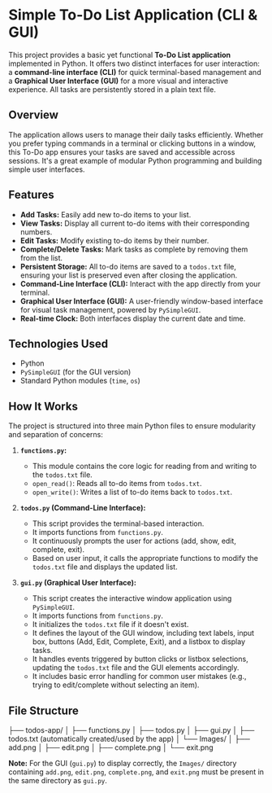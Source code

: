 # Simple To-Do List Application (CLI & GUI)

This project provides a basic yet functional **To-Do List application** implemented in Python. It offers two distinct interfaces for user interaction: a **command-line interface (CLI)** for quick terminal-based management and a **Graphical User Interface (GUI)** for a more visual and interactive experience. All tasks are persistently stored in a plain text file.

## Overview

The application allows users to manage their daily tasks efficiently. Whether you prefer typing commands in a terminal or clicking buttons in a window, this To-Do app ensures your tasks are saved and accessible across sessions. It's a great example of modular Python programming and building simple user interfaces.

## Features

* **Add Tasks:** Easily add new to-do items to your list.
* **View Tasks:** Display all current to-do items with their corresponding numbers.
* **Edit Tasks:** Modify existing to-do items by their number.
* **Complete/Delete Tasks:** Mark tasks as complete by removing them from the list.
* **Persistent Storage:** All to-do items are saved to a `todos.txt` file, ensuring your list is preserved even after closing the application.
* **Command-Line Interface (CLI):** Interact with the app directly from your terminal.
* **Graphical User Interface (GUI):** A user-friendly window-based interface for visual task management, powered by `PySimpleGUI`.
* **Real-time Clock:** Both interfaces display the current date and time.

## Technologies Used

* Python
* `PySimpleGUI` (for the GUI version)
* Standard Python modules (`time`, `os`)

## How It Works

The project is structured into three main Python files to ensure modularity and separation of concerns:

1.  **`functions.py`:**
    * This module contains the core logic for reading from and writing to the `todos.txt` file.
    * `open_read()`: Reads all to-do items from `todos.txt`.
    * `open_write()`: Writes a list of to-do items back to `todos.txt`.

2.  **`todos.py` (Command-Line Interface):**
    * This script provides the terminal-based interaction.
    * It imports functions from `functions.py`.
    * It continuously prompts the user for actions (add, show, edit, complete, exit).
    * Based on user input, it calls the appropriate functions to modify the `todos.txt` file and displays the updated list.

3.  **`gui.py` (Graphical User Interface):**
    * This script creates the interactive window application using `PySimpleGUI`.
    * It imports functions from `functions.py`.
    * It initializes the `todos.txt` file if it doesn't exist.
    * It defines the layout of the GUI window, including text labels, input box, buttons (Add, Edit, Complete, Exit), and a listbox to display tasks.
    * It handles events triggered by button clicks or listbox selections, updating the `todos.txt` file and the GUI elements accordingly.
    * It includes basic error handling for common user mistakes (e.g., trying to edit/complete without selecting an item).

## File Structure
├── todos-app/
│   ├── functions.py
│   ├── todos.py
│   ├── gui.py
│   ├── todos.txt  (automatically created/used by the app)
│   └── Images/
│       ├── add.png
│       ├── edit.png
│       ├── complete.png
│       └── exit.png

**Note:** For the GUI (`gui.py`) to display correctly, the `Images/` directory containing `add.png`, `edit.png`, `complete.png`, and `exit.png` must be present in the same directory as `gui.py`.
